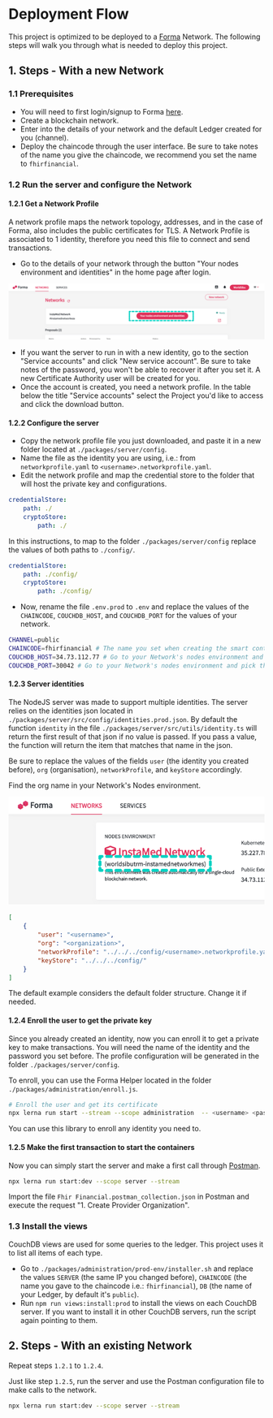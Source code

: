 # Deployment Flow

This project is optimized to be deployed to a [Forma](https://worldsibu.tech/forma) Network. The following steps will walk you through what is needed to deploy this project.

## 1. Steps - With a new Network

### 1.1 Prerequisites

* You will need to first login/signup to Forma [here](https://forma.worldsibu.com).
* Create a blockchain network.
* Enter into the details of your network and the default Ledger created for you (channel).
* Deploy the chaincode through the user interface. Be sure to take notes of the name you give the chaincode, we recommend you set the name to `fhirfinancial`.

### 1.2 Run the server and configure the Network

#### 1.2.1 Get a Network Profile

A network profile maps the network topology, addresses, and in the case of Forma, also includes the public certificates for TLS. A Network Profile is associated to 1 identity, therefore you need this file to connect and send transactions.

* Go to the details of your network through the button "Your nodes environment and identities" in the home page after login.

![Nodes Environment](images/nodesenvironment.png?raw=true "Nodes Environment")

* If you want the server to run in with a new identity, go to the section "Service accounts" and click "New service account". Be sure to take notes of the password, you won't be able to recover it after you set it. A new Certificate Authority user will be created for you.
* Once the account is created, you need a network profile. In the table below the title "Service accounts" select the Project you'd like to access and click the download button.

#### 1.2.2 Configure the server

* Copy the network profile file you just downloaded, and paste it in a new folder located at `./packages/server/config`.
* Name the file as the identity you are using, i.e.: from `networkprofile.yaml` to `<username>.networkprofile.yaml`.
* Edit the network profile and map the credential store to the folder that will host the private key and configurations.

```yaml
credentialStore:
    path: ./
    cryptoStore:
        path: ./
```

In this instructions, to map to the folder `./packages/server/config` replace the values of both paths to `./config/`.

```yaml
credentialStore:
    path: ./config/
    cryptoStore:
        path: ./config/
```

* Now, rename the file `.env.prod` to `.env` and replace the values of the `CHAINCODE`, `COUCHDB_HOST`, and `COUCHDB_PORT` for the values of your network.

```bash
CHANNEL=public
CHAINCODE=fhirfinancial # The name you set when creating the smart contract
COUCHDB_HOST=34.73.112.77 # Go to your Network's nodes environment and pick the IP in the section "Public External Cluster Address"
COUCHDB_PORT=30042 # Go to your Network's nodes environment and pick the port by clicking "Details" in the tile for the "worldstate-peer1"
```

#### 1.2.3 Server identities

The NodeJS server was made to support multiple identities. The server relies on the identities json located in `./packages/server/src/config/identities.prod.json`. By default the function `identity` in the file `./packages/server/src/utils/identity.ts` will return the first result of that json if no value is passed. If you pass a value, the function will return the item that matches that name in the json.

Be sure to replace the values of the fields `user` (the identity you created before), `org` (organisation), `networkProfile`, and `keyStore` accordingly.

Find the org name in your Network's Nodes environment.

![Organization ID](images/organizationid.png?raw=true "Organization ID")

```json
[
    {
        "user": "<username>",
        "org": "<organization>",
        "networkProfile": "../../../config/<username>.networkprofile.yaml",
        "keyStore": "../../../config/"
    }
]
```

The default example considers the default folder structure. Change it if needed.

#### 1.2.4 Enroll the user to get the private key

Since you already created an identity, now you can enroll it to get a private key to make transactions. You will need the name of the identity and the password you set before. The profile configuration will be generated in the folder `./packages/server/config`.

To enroll, you can use the Forma Helper located in the folder `./packages/administration/enroll.js`.

```bash
# Enroll the user and get its certificate
npx lerna run start --stream --scope administration  -- <username> <password> <organisation>
```

You can use this library to enroll any identity you need to.

#### 1.2.5 Make the first transaction to start the containers

Now you can simply start the server and make a first call through [Postman](https://www.getpostman.com).

```bash
npx lerna run start:dev --scope server --stream
```

Import the file `Fhir Financial.postman_collection.json` in Postman and execute the request "1. Create Provider Organization".

### 1.3 Install the views

CouchDB views are used for some queries to the ledger. This project uses it to list all items of each type.

* Go to `./packages/administration/prod-env/installer.sh` and replace the values `SERVER` (the same IP you changed before), `CHAINCODE` (the name you gave to the chaincode i.e.: `fhirfinancial`), `DB` (the name of your Ledger, by default it's `public`).
* Run `npm run views:install:prod` to install the views on each CouchDB server. If you want to install it in other CouchDB servers, run the script again pointing to them.

## 2. Steps - With an existing Network

Repeat steps `1.2.1` to `1.2.4`.

Just like step `1.2.5`, run the server and use the Postman configuration file to make calls to the network.

```bash
npx lerna run start:dev --scope server --stream
```